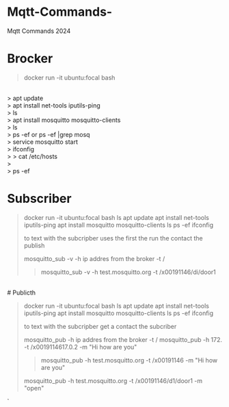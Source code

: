 # Mqtt-Commands-
Mqtt Commands 2024
# Brocker 

> docker run -it ubuntu:focal bash

<br>
> apt update
<br>
> apt install net-tools iputils-ping
<br>
> ls
<br>
> apt install mosquitto mosquitto-clients
<br>
> ls
<br>
> ps -ef   or    ps -ef |grep mosq
<br>
> service mosquitto start
<br>
> ifconfig
<br>
> > cat /etc/hosts
<br>
>
<br>
> ps -ef
<br>

#  Subscriber

> docker run -it ubuntu:focal bash
> ls
> apt update
> apt install net-tools iputils-ping
> apt install mosquitto mosquitto-clients
> ls
> ps -ef
> ifconfig
>
> to text with the subcripber
> uses the first  the run the contact the publish
>
> mosquitto_sub -v -h ip addres from the broker -t /
> > mosquitto_sub -v -h test.mosquitto.org -t /x00191146/di/door1
> 
> 


<br>
# Publicth 


> docker run -it ubuntu:focal bash
> ls
> apt update
> apt install net-tools iputils-ping
> apt install mosquitto mosquitto-clients
> ls
> ps -ef
> ifconfig
>
> to text with the subcripber
> get a contact the subcriber
>
> mosquitto_pub -h ip addres from the broker -t /
> mosquitto_pub -h 172. -t /x0019114617.0.2 -m "Hi how are you"
> 
> > mosquitto_pub -h test.mosquitto.org -t /x00191146 -m "Hi how are you"
> 
>mosquitto_pub -h test.mosquitto.org -t /x00191146/d1/door1 -m "open"
>
`






